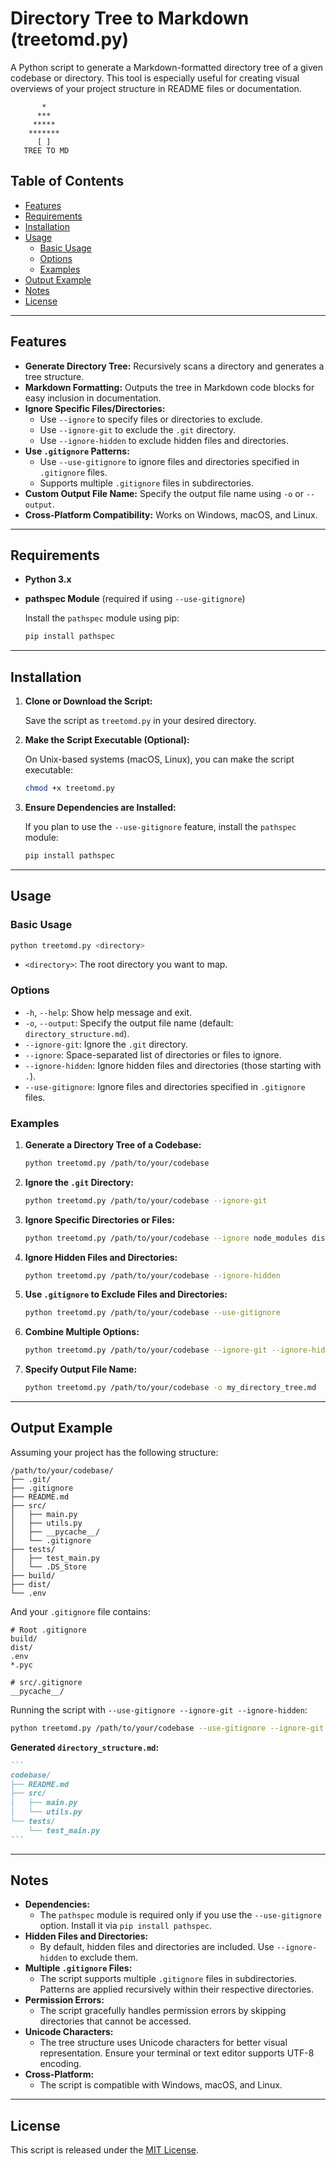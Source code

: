 # Directory Tree to Markdown (treetomd.py)

A Python script to generate a Markdown-formatted directory tree of a given codebase or directory. This tool is especially useful for creating visual overviews of your project structure in README files or documentation.

```
       *
      ***
     *****
    *******
      [ ]
   TREE TO MD
```

## Table of Contents

- [Features](#features)
- [Requirements](#requirements)
- [Installation](#installation)
- [Usage](#usage)
  - [Basic Usage](#basic-usage)
  - [Options](#options)
  - [Examples](#examples)
- [Output Example](#output-example)
- [Notes](#notes)
- [License](#license)

---

## Features

- **Generate Directory Tree:** Recursively scans a directory and generates a tree structure.
- **Markdown Formatting:** Outputs the tree in Markdown code blocks for easy inclusion in documentation.
- **Ignore Specific Files/Directories:**
  - Use `--ignore` to specify files or directories to exclude.
  - Use `--ignore-git` to exclude the `.git` directory.
  - Use `--ignore-hidden` to exclude hidden files and directories.
- **Use `.gitignore` Patterns:**
  - Use `--use-gitignore` to ignore files and directories specified in `.gitignore` files.
  - Supports multiple `.gitignore` files in subdirectories.
- **Custom Output File Name:** Specify the output file name using `-o` or `--output`.
- **Cross-Platform Compatibility:** Works on Windows, macOS, and Linux.

---

## Requirements

- **Python 3.x**
- **pathspec Module** (required if using `--use-gitignore`)

  Install the `pathspec` module using pip:

  ```bash
  pip install pathspec
  ```

---

## Installation

1. **Clone or Download the Script:**

   Save the script as `treetomd.py` in your desired directory.

2. **Make the Script Executable (Optional):**

   On Unix-based systems (macOS, Linux), you can make the script executable:

   ```bash
   chmod +x treetomd.py
   ```

3. **Ensure Dependencies are Installed:**

   If you plan to use the `--use-gitignore` feature, install the `pathspec` module:

   ```bash
   pip install pathspec
   ```

---

## Usage

### Basic Usage

```bash
python treetomd.py <directory>
```

- `<directory>`: The root directory you want to map.

### Options

- `-h`, `--help`: Show help message and exit.
- `-o`, `--output`: Specify the output file name (default: `directory_structure.md`).
- `--ignore-git`: Ignore the `.git` directory.
- `--ignore`: Space-separated list of directories or files to ignore.
- `--ignore-hidden`: Ignore hidden files and directories (those starting with `.`).
- `--use-gitignore`: Ignore files and directories specified in `.gitignore` files.

### Examples

1. **Generate a Directory Tree of a Codebase:**

   ```bash
   python treetomd.py /path/to/your/codebase
   ```

2. **Ignore the `.git` Directory:**

   ```bash
   python treetomd.py /path/to/your/codebase --ignore-git
   ```

3. **Ignore Specific Directories or Files:**

   ```bash
   python treetomd.py /path/to/your/codebase --ignore node_modules dist build
   ```

4. **Ignore Hidden Files and Directories:**

   ```bash
   python treetomd.py /path/to/your/codebase --ignore-hidden
   ```

5. **Use `.gitignore` to Exclude Files and Directories:**

   ```bash
   python treetomd.py /path/to/your/codebase --use-gitignore
   ```

6. **Combine Multiple Options:**

   ```bash
   python treetomd.py /path/to/your/codebase --ignore-git --ignore-hidden --use-gitignore --ignore dist build
   ```

7. **Specify Output File Name:**

   ```bash
   python treetomd.py /path/to/your/codebase -o my_directory_tree.md
   ```

---

## Output Example

Assuming your project has the following structure:

```
/path/to/your/codebase/
├── .git/
├── .gitignore
├── README.md
├── src/
│   ├── main.py
│   ├── utils.py
│   ├── __pycache__/
│   └── .gitignore
├── tests/
│   ├── test_main.py
│   └── .DS_Store
├── build/
├── dist/
└── .env
```

And your `.gitignore` file contains:

```
# Root .gitignore
build/
dist/
.env
*.pyc

# src/.gitignore
__pycache__/
```

Running the script with `--use-gitignore --ignore-git --ignore-hidden`:

```bash
python treetomd.py /path/to/your/codebase --use-gitignore --ignore-git --ignore-hidden
```

**Generated `directory_structure.md`:**

````markdown
```
codebase/
├── README.md
├── src/
│   ├── main.py
│   └── utils.py
└── tests/
    └── test_main.py
```
````

---

## Notes

- **Dependencies:**
  - The `pathspec` module is required only if you use the `--use-gitignore` option. Install it via `pip install pathspec`.
- **Hidden Files and Directories:**
  - By default, hidden files and directories are included. Use `--ignore-hidden` to exclude them.
- **Multiple `.gitignore` Files:**
  - The script supports multiple `.gitignore` files in subdirectories. Patterns are applied recursively within their respective directories.
- **Permission Errors:**
  - The script gracefully handles permission errors by skipping directories that cannot be accessed.
- **Unicode Characters:**
  - The tree structure uses Unicode characters for better visual representation. Ensure your terminal or text editor supports UTF-8 encoding.
- **Cross-Platform:**
  - The script is compatible with Windows, macOS, and Linux.

---

## License

This script is released under the [MIT License](https://opensource.org/licenses/MIT).
